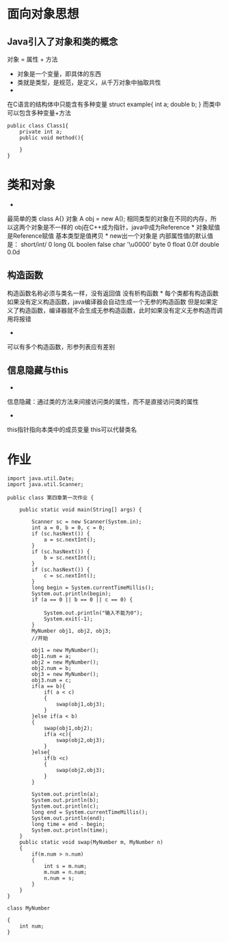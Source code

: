 # 面向对象思想
## Java引入了对象和类的概念
对象 = 属性 + 方法
* 对象是一个变量，即具体的东西
* 类就是类型，是规范，是定义，从千万对象中抽取共性
* 
在C语言的结构体中只能含有多种变量
struct example{
    int a;
    double b;
}
而类中可以包含多种变量+方法
```
public class Class1{
    private int a;
    public void method(){

    }
}
```
# 类和对象
* 
最简单的类 class A{}
对象 A obj = new A();
相同类型的对象在不同的内存，所以这两个对象是不一样的
obj在C++成为指针，java中成为Reference
* 
对象赋值是Reference赋值
基本类型是值拷贝
* 
new出一个对象是 内部属性值的默认值是：
short/int/  0
long  0L
boolen  false
char '\u0000'
byte  0
float 0.0f
double  0.0d 

## 构造函数
构造函数名称必须与类名一样，没有返回值
没有析构函数
* 
每个类都有构造函数
如果没有定义构造函数，java编译器会自动生成一个无参的构造函数
但是如果定义了构造函数，编译器就不会生成无参构造函数，此时如果没有定义无参构造而调用将报错

* 
可以有多个构造函数，形参列表应有差别

## 信息隐藏与this

* 
信息隐藏：通过类的方法来间接访问类的属性，而不是直接访问类的属性

* 
this指针指向本类中的成员变量
this可以代替类名

# 作业
```
import java.util.Date;
import java.util.Scanner;

public class 第四章第一次作业 {

    public static void main(String[] args) {

        Scanner sc = new Scanner(System.in);
        int a = 0, b = 0, c = 0;
        if (sc.hasNext()) {
            a = sc.nextInt();
        }
        if (sc.hasNext()) {
            b = sc.nextInt();
        }
        if (sc.hasNext()) {
            c = sc.nextInt();
        }
        long begin = System.currentTimeMillis();
        System.out.println(begin);
        if (a == 0 || b == 0 || c == 0) {

            System.out.println("输入不能为0");
            System.exit(-1);
        }
        MyNumber obj1, obj2, obj3;
        //开始

        obj1 = new MyNumber();
        obj1.num = a;
        obj2 = new MyNumber();
        obj2.num = b;
        obj3 = new MyNumber();
        obj3.num = c;
        if(a == b){
            if( a < c)
            {
                swap(obj1,obj3);
            }
        }else if(a < b)
        {
            swap(obj1,obj2);
            if(a <c){
                swap(obj2,obj3);
            }
        }else{
            if(b <c)
            {
                swap(obj2,obj3);
            }
        }

        System.out.println(a);
        System.out.println(b);
        System.out.println(c);
        long end = System.currentTimeMillis();
        System.out.println(end);
        long time = end - begin;
        System.out.println(time);
    }
    public static void swap(MyNumber m, MyNumber n)
    {
        if(m.num > n.num)
        {
            int s = m.num;
            m.num = n.num;
            n.num = s;
        }
    }
}

class MyNumber

{
    int num;
}

```
